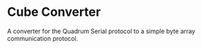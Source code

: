 # Cube Converter

A converter for the Quadrum Serial protocol to a simple byte array communication protocol.
